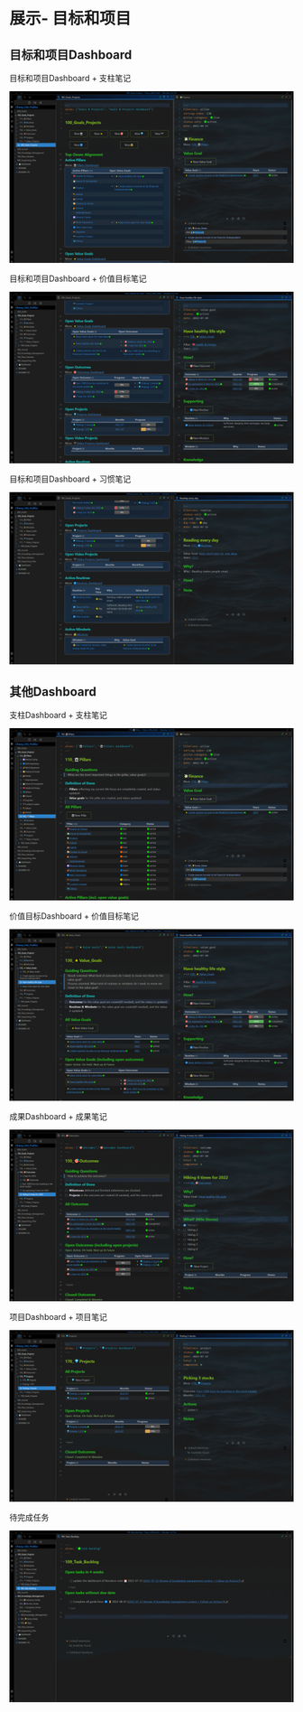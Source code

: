 # 展示- 目标和项目

## 目标和项目Dashboard

目标和项目Dashboard + 支柱笔记

![image-20220725194141351](images/image-20220725194141351.png)

目标和项目Dashboard + 价值目标笔记

![image-20220725194209639](images/image-20220725194209639.png)

目标和项目Dashboard + 习惯笔记

![image-20220725194243198](images/image-20220725194243198.png)

## 其他Dashboard

支柱Dashboard + 支柱笔记

![image-20220725194412377](images/image-20220725194412377.png)

价值目标Dashboard + 价值目标笔记

![image-20220725194506935](images/image-20220725194506935.png)

成果Dashboard + 成果笔记

![image-20220725194634816](images/image-20220725194634816.png)

项目Dashboard + 项目笔记

![image-20220725194827190](images/image-20220725194827190.png)

待完成任务

![image-20220725203054128](images/image-20220725203054128.png)
